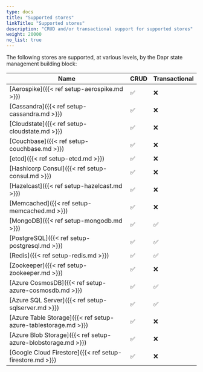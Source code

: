```yaml
---
type: docs
title: "Supported stores"
linkTitle: "Supported stores"
description: "CRUD and/or transactional support for supported stores"
weight: 20000
no_list: true
---
```


The following stores are supported, at various levels, by the Dapr state management building block:

| Name                                                           | CRUD | Transactional |
| -------------------------------------------------------------- | ---- | ------------- |
| [Aerospike]({{< ref setup-aerospike.md >}})                    | ✅    | ❌             |
| [Cassandra]({{< ref setup-cassandra.md >}})                    | ✅    | ❌             |
| [Cloudstate]({{< ref setup-cloudstate.md >}})                  | ✅    | ❌             |
| [Couchbase]({{< ref setup-couchbase.md >}})                    | ✅    | ❌             |
| [etcd]({{< ref setup-etcd.md >}})                              | ✅    | ❌             |
| [Hashicorp Consul]({{< ref setup-consul.md >}})                | ✅    | ❌             |
| [Hazelcast]({{< ref setup-hazelcast.md >}})                    | ✅    | ❌             |
| [Memcached]({{< ref setup-memcached.md >}})                    | ✅    | ❌             |
| [MongoDB]({{< ref setup-mongodb.md >}})                        | ✅    | ✅             |
| [PostgreSQL]({{< ref setup-postgresql.md >}})                  | ✅    | ✅             |
| [Redis]({{< ref setup-redis.md >}})                            | ✅    | ✅             |
| [Zookeeper]({{< ref setup-zookeeper.md >}})                    | ✅    | ❌             |
| [Azure CosmosDB]({{< ref setup-azure-cosmosdb.md >}})          | ✅    | ✅             |
| [Azure SQL Server]({{< ref setup-sqlserver.md >}})             | ✅    | ✅             |
| [Azure Table Storage]({{< ref setup-azure-tablestorage.md >}}) | ✅    | ❌             |
| [Azure Blob Storage]({{< ref setup-azure-blobstorage.md >}})   | ✅    | ❌             |
| [Google Cloud Firestore]({{< ref setup-firestore.md >}})       | ✅    | ❌             |

